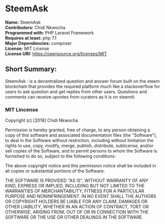 # SteemAsk

**Name:** SteemAsk <br>
**Contributors:** Chidi Nkwocha <br>
**Programmed with:** PHP Laravel Framework <br>
**Requires at least:** php 7.1  <br>
**Major Dependencies:** composer <br>
**License:** MIT License <br>
**License URI:** https://opensource.org/licenses/MIT <br>


## Short Summary:

SteemAsk : is a decentralized question and answer forum built on the steem blockchain that provides the required platform much like a stackoverflow for users to ask question and get replies from other users. Questions and comments can receive upvotes from curators as it is on steemit.





### MIT Lincense

Copyright (c) [2018]  Chidi Nkwocha 

Permission is hereby granted, free of charge, to any person obtaining a copy
of this software and associated documentation files (the "Software"), to deal
in the Software without restriction, including without limitation the rights
to use, copy, modify, merge, publish, distribute, sublicense, and/or sell
copies of the Software, and to permit persons to whom the Software is
furnished to do so, subject to the following conditions:

The above copyright notice and this permission notice shall be included in all
copies or substantial portions of the Software.

THE SOFTWARE IS PROVIDED "AS IS", WITHOUT WARRANTY OF ANY KIND, EXPRESS OR
IMPLIED, INCLUDING BUT NOT LIMITED TO THE WARRANTIES OF MERCHANTABILITY,
FITNESS FOR A PARTICULAR PURPOSE AND NONINFRINGEMENT. IN NO EVENT SHALL THE
AUTHORS OR COPYRIGHT HOLDERS BE LIABLE FOR ANY CLAIM, DAMAGES OR OTHER
LIABILITY, WHETHER IN AN ACTION OF CONTRACT, TORT OR OTHERWISE, ARISING FROM,
OUT OF OR IN CONNECTION WITH THE SOFTWARE OR THE USE OR OTHER DEALINGS IN THE
SOFTWARE.